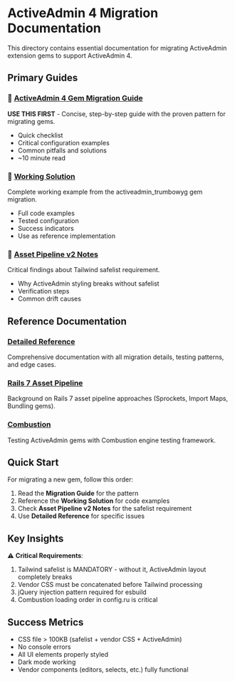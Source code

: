 # ActiveAdmin 4 Migration Documentation

This directory contains essential documentation for migrating ActiveAdmin extension gems to support ActiveAdmin 4.

## Primary Guides

### 📘 [ActiveAdmin 4 Gem Migration Guide](activeadmin-4-gem-migration-guide.md)
**USE THIS FIRST** - Concise, step-by-step guide with the proven pattern for migrating gems.
- Quick checklist
- Critical configuration examples
- Common pitfalls and solutions
- ~10 minute read

### 📗 [Working Solution](WORKING_SOLUTION.md)
Complete working example from the activeadmin_trumbowyg gem migration.
- Full code examples
- Tested configuration
- Success indicators
- Use as reference implementation

### 📙 [Asset Pipeline v2 Notes](asset-failure-proceed-v2.md)
Critical findings about Tailwind safelist requirement.
- Why ActiveAdmin styling breaks without safelist
- Verification steps
- Common drift causes

## Reference Documentation

### [Detailed Reference](activeadmin-4-detailed-reference.md)
Comprehensive documentation with all migration details, testing patterns, and edge cases.

### [Rails 7 Asset Pipeline](rails-7-asset-pipeline.md)
Background on Rails 7 asset pipeline approaches (Sprockets, Import Maps, Bundling gems).

### [Combustion](combustion.md)
Testing ActiveAdmin gems with Combustion engine testing framework.

## Quick Start

For migrating a new gem, follow this order:
1. Read the **Migration Guide** for the pattern
2. Reference the **Working Solution** for code examples
3. Check **Asset Pipeline v2 Notes** for the safelist requirement
4. Use **Detailed Reference** for specific issues

## Key Insights

⚠️ **Critical Requirements**:
1. Tailwind safelist is MANDATORY - without it, ActiveAdmin layout completely breaks
2. Vendor CSS must be concatenated before Tailwind processing
3. jQuery injection pattern required for esbuild
4. Combustion loading order in config.ru is critical

## Success Metrics
- CSS file > 100KB (safelist + vendor CSS + ActiveAdmin)
- No console errors
- All UI elements properly styled
- Dark mode working
- Vendor components (editors, selects, etc.) fully functional